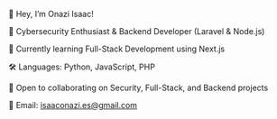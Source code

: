 

👋 Hey, I’m Onazi Isaac!

🚀 Cybersecurity Enthusiast & Backend Developer (Laravel & Node.js)

🌱 Currently learning Full-Stack Development using Next.js

🛠️ Languages: Python, JavaScript, PHP

🤝 Open to collaborating on Security, Full-Stack, and Backend projects

📧 Email: isaaconazi.es@gmail.com

